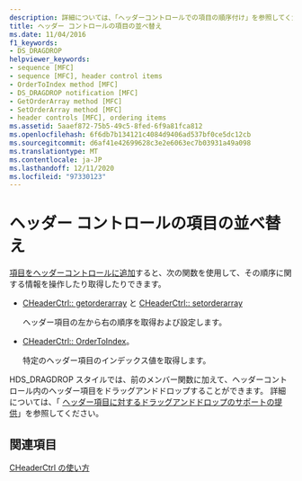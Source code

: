 ```yaml
---
description: 詳細については、「ヘッダーコントロールでの項目の順序付け」を参照してください。
title: ヘッダー コントロールの項目の並べ替え
ms.date: 11/04/2016
f1_keywords:
- DS_DRAGDROP
helpviewer_keywords:
- sequence [MFC]
- sequence [MFC], header control items
- OrderToIndex method [MFC]
- DS_DRAGDROP notification [MFC]
- GetOrderArray method [MFC]
- SetOrderArray method [MFC]
- header controls [MFC], ordering items
ms.assetid: 5aaef872-75b5-49c5-8fed-6f9a81fca812
ms.openlocfilehash: 6f6db7b134121c4084d9406ad537bf0ce5dc12cb
ms.sourcegitcommit: d6af41e42699628c3e2e6063ec7b03931a49a098
ms.translationtype: MT
ms.contentlocale: ja-JP
ms.lasthandoff: 12/11/2020
ms.locfileid: "97330123"
---
```

# <a name="ordering-items-in-the-header-control"></a>ヘッダー コントロールの項目の並べ替え

[項目をヘッダーコントロールに追加](adding-items-to-the-header-control.md)すると、次の関数を使用して、その順序に関する情報を操作したり取得したりできます。

- [CHeaderCtrl:: getorderarray](reference/cheaderctrl-class.md#getorderarray) と [CHeaderCtrl:: setorderarray](reference/cheaderctrl-class.md#setorderarray)

   ヘッダー項目の左から右の順序を取得および設定します。

- [CHeaderCtrl:: OrderToIndex](reference/cheaderctrl-class.md#ordertoindex)。

   特定のヘッダー項目のインデックス値を取得します。

HDS_DRAGDROP スタイルでは、前のメンバー関数に加えて、ヘッダーコントロール内のヘッダー項目をドラッグアンドドロップすることができます。 詳細については、「 [ヘッダー項目に対するドラッグアンドドロップのサポートの提供](providing-drag-and-drop-support-for-header-items.md)」を参照してください。

## <a name="see-also"></a>関連項目

[CHeaderCtrl の使い方](using-cheaderctrl.md)
